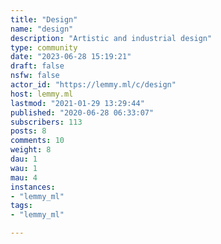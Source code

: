 ```yaml
---
title: "Design" 
name: "design"
description: "Artistic and industrial design"
type: community
date: "2023-06-28 15:19:21"
draft: false
nsfw: false
actor_id: "https://lemmy.ml/c/design"
host: lemmy.ml
lastmod: "2021-01-29 13:29:44"
published: "2020-06-28 06:33:07"
subscribers: 113
posts: 8
comments: 10
weight: 8
dau: 1
wau: 1
mau: 4
instances:
- "lemmy_ml"
tags: 
- "lemmy_ml"

---
```

